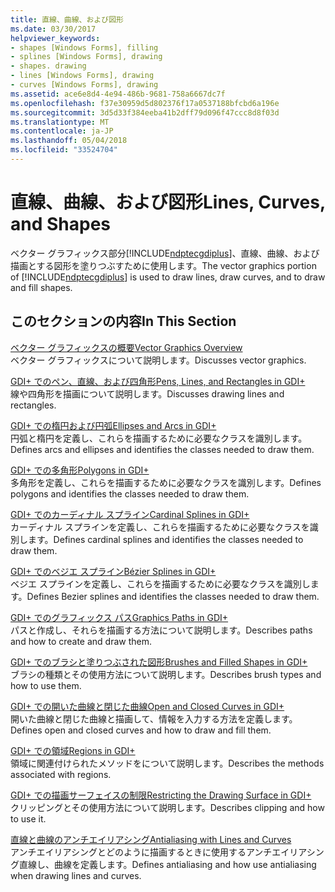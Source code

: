 ```yaml
---
title: 直線、曲線、および図形
ms.date: 03/30/2017
helpviewer_keywords:
- shapes [Windows Forms], filling
- splines [Windows Forms], drawing
- shapes. drawing
- lines [Windows Forms], drawing
- curves [Windows Forms], drawing
ms.assetid: ace6e8d4-4e94-486b-9681-758a6667dc7f
ms.openlocfilehash: f37e30959d5d802376f17a0537188bfcbd6a196e
ms.sourcegitcommit: 3d5d33f384eeba41b2dff79d096f47ccc8d8f03d
ms.translationtype: MT
ms.contentlocale: ja-JP
ms.lasthandoff: 05/04/2018
ms.locfileid: "33524704"
---
```

# <a name="lines-curves-and-shapes"></a><span data-ttu-id="0853e-102">直線、曲線、および図形</span><span class="sxs-lookup"><span data-stu-id="0853e-102">Lines, Curves, and Shapes</span></span>
<span data-ttu-id="0853e-103">ベクター グラフィックス部分[!INCLUDE[ndptecgdiplus](../../../../includes/ndptecgdiplus-md.md)]、直線、曲線、および描画とする図形を塗りつぶすために使用します。</span><span class="sxs-lookup"><span data-stu-id="0853e-103">The vector graphics portion of [!INCLUDE[ndptecgdiplus](../../../../includes/ndptecgdiplus-md.md)] is used to draw lines, draw curves, and to draw and fill shapes.</span></span>  
  
## <a name="in-this-section"></a><span data-ttu-id="0853e-104">このセクションの内容</span><span class="sxs-lookup"><span data-stu-id="0853e-104">In This Section</span></span>  
 [<span data-ttu-id="0853e-105">ベクター グラフィックスの概要</span><span class="sxs-lookup"><span data-stu-id="0853e-105">Vector Graphics Overview</span></span>](../../../../docs/framework/winforms/advanced/vector-graphics-overview.md)  
 <span data-ttu-id="0853e-106">ベクター グラフィックスについて説明します。</span><span class="sxs-lookup"><span data-stu-id="0853e-106">Discusses vector graphics.</span></span>  
  
 [<span data-ttu-id="0853e-107">GDI+ でのペン、直線、および四角形</span><span class="sxs-lookup"><span data-stu-id="0853e-107">Pens, Lines, and Rectangles in GDI+</span></span>](../../../../docs/framework/winforms/advanced/pens-lines-and-rectangles-in-gdi.md)  
 <span data-ttu-id="0853e-108">線や四角形を描画について説明します。</span><span class="sxs-lookup"><span data-stu-id="0853e-108">Discusses drawing lines and rectangles.</span></span>  
  
 [<span data-ttu-id="0853e-109">GDI+ での楕円および円弧</span><span class="sxs-lookup"><span data-stu-id="0853e-109">Ellipses and Arcs in GDI+</span></span>](../../../../docs/framework/winforms/advanced/ellipses-and-arcs-in-gdi.md)  
 <span data-ttu-id="0853e-110">円弧と楕円を定義し、これらを描画するために必要なクラスを識別します。</span><span class="sxs-lookup"><span data-stu-id="0853e-110">Defines arcs and ellipses and identifies the classes needed to draw them.</span></span>  
  
 [<span data-ttu-id="0853e-111">GDI+ での多角形</span><span class="sxs-lookup"><span data-stu-id="0853e-111">Polygons in GDI+</span></span>](../../../../docs/framework/winforms/advanced/polygons-in-gdi.md)  
 <span data-ttu-id="0853e-112">多角形を定義し、これらを描画するために必要なクラスを識別します。</span><span class="sxs-lookup"><span data-stu-id="0853e-112">Defines polygons and identifies the classes needed to draw them.</span></span>  
  
 [<span data-ttu-id="0853e-113">GDI+ でのカーディナル スプライン</span><span class="sxs-lookup"><span data-stu-id="0853e-113">Cardinal Splines in GDI+</span></span>](../../../../docs/framework/winforms/advanced/cardinal-splines-in-gdi.md)  
 <span data-ttu-id="0853e-114">カーディナル スプラインを定義し、これらを描画するために必要なクラスを識別します。</span><span class="sxs-lookup"><span data-stu-id="0853e-114">Defines cardinal splines and identifies the classes needed to draw them.</span></span>  
  
 [<span data-ttu-id="0853e-115">GDI+ でのベジエ スプライン</span><span class="sxs-lookup"><span data-stu-id="0853e-115">Bézier Splines in GDI+</span></span>](../../../../docs/framework/winforms/advanced/bezier-splines-in-gdi.md)  
 <span data-ttu-id="0853e-116">ベジエ スプラインを定義し、これらを描画するために必要なクラスを識別します。</span><span class="sxs-lookup"><span data-stu-id="0853e-116">Defines Bezier splines and identifies the classes needed to draw them.</span></span>  
  
 [<span data-ttu-id="0853e-117">GDI+ でのグラフィックス パス</span><span class="sxs-lookup"><span data-stu-id="0853e-117">Graphics Paths in GDI+</span></span>](../../../../docs/framework/winforms/advanced/graphics-paths-in-gdi.md)  
 <span data-ttu-id="0853e-118">パスと作成し、それらを描画する方法について説明します。</span><span class="sxs-lookup"><span data-stu-id="0853e-118">Describes paths and how to create and draw them.</span></span>  
  
 [<span data-ttu-id="0853e-119">GDI+ でのブラシと塗りつぶされた図形</span><span class="sxs-lookup"><span data-stu-id="0853e-119">Brushes and Filled Shapes in GDI+</span></span>](../../../../docs/framework/winforms/advanced/brushes-and-filled-shapes-in-gdi.md)  
 <span data-ttu-id="0853e-120">ブラシの種類とその使用方法について説明します。</span><span class="sxs-lookup"><span data-stu-id="0853e-120">Describes brush types and how to use them.</span></span>  
  
 [<span data-ttu-id="0853e-121">GDI+ での開いた曲線と閉じた曲線</span><span class="sxs-lookup"><span data-stu-id="0853e-121">Open and Closed Curves in GDI+</span></span>](../../../../docs/framework/winforms/advanced/open-and-closed-curves-in-gdi.md)  
 <span data-ttu-id="0853e-122">開いた曲線と閉じた曲線と描画して、情報を入力する方法を定義します。</span><span class="sxs-lookup"><span data-stu-id="0853e-122">Defines open and closed curves and how to draw and fill them.</span></span>  
  
 [<span data-ttu-id="0853e-123">GDI+ での領域</span><span class="sxs-lookup"><span data-stu-id="0853e-123">Regions in GDI+</span></span>](../../../../docs/framework/winforms/advanced/regions-in-gdi.md)  
 <span data-ttu-id="0853e-124">領域に関連付けられたメソッドをについて説明します。</span><span class="sxs-lookup"><span data-stu-id="0853e-124">Describes the methods associated with regions.</span></span>  
  
 [<span data-ttu-id="0853e-125">GDI+ での描画サーフェイスの制限</span><span class="sxs-lookup"><span data-stu-id="0853e-125">Restricting the Drawing Surface in GDI+</span></span>](../../../../docs/framework/winforms/advanced/restricting-the-drawing-surface-in-gdi.md)  
 <span data-ttu-id="0853e-126">クリッピングとその使用方法について説明します。</span><span class="sxs-lookup"><span data-stu-id="0853e-126">Describes clipping and how to use it.</span></span>  
  
 [<span data-ttu-id="0853e-127">直線と曲線のアンチエイリアシング</span><span class="sxs-lookup"><span data-stu-id="0853e-127">Antialiasing with Lines and Curves</span></span>](../../../../docs/framework/winforms/advanced/antialiasing-with-lines-and-curves.md)  
 <span data-ttu-id="0853e-128">アンチエイリアシングとどのように描画するときに使用するアンチエイリアシング直線し、曲線を定義します。</span><span class="sxs-lookup"><span data-stu-id="0853e-128">Defines antialiasing and how use antialiasing when drawing lines and curves.</span></span>
